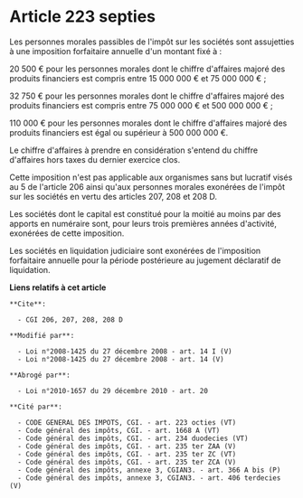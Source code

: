 # Article 223 septies

Les personnes morales passibles de l'impôt sur les sociétés sont assujetties à une imposition forfaitaire annuelle d'un
montant fixé à :

20 500 € pour les personnes morales dont le chiffre d'affaires majoré des produits financiers est compris entre 15 000 000 €
et 75 000 000 € ; 

32 750 € pour les personnes morales dont le chiffre d'affaires majoré des produits financiers est compris entre 75 000 000 €
et 500 000 000 € ;

110 000 € pour les personnes morales dont le chiffre d'affaires majoré des produits financiers est égal ou supérieur à 500
000 000 €.

Le chiffre d'affaires à prendre en considération s'entend du chiffre d'affaires hors taxes du dernier exercice clos.

Cette imposition n'est pas applicable aux organismes sans but lucratif visés au 5 de l'article 206 ainsi qu'aux personnes
morales exonérées de l'impôt sur les sociétés en vertu des articles 207, 208 et 208 D.

Les sociétés dont le capital est constitué pour la moitié au moins par des apports en numéraire sont, pour leurs trois
premières années d'activité, exonérées de cette imposition.

Les sociétés en liquidation judiciaire sont exonérées de l'imposition forfaitaire annuelle pour la période postérieure au
jugement déclaratif de liquidation.

**Liens relatifs à cet article**

	**Cite**:

	  - CGI 206, 207, 208, 208 D

	**Modifié par**:

	  - Loi n°2008-1425 du 27 décembre 2008 - art. 14 I (V)
	  - Loi n°2008-1425 du 27 décembre 2008 - art. 14 (V)

	**Abrogé par**:

	  - Loi n°2010-1657 du 29 décembre 2010 - art. 20

	**Cité par**:

	  - CODE GENERAL DES IMPOTS, CGI. - art. 223 octies (VT)
	  - Code général des impôts, CGI. - art. 1668 A (VT)
	  - Code général des impôts, CGI. - art. 234 duodecies (VT)
	  - Code général des impôts, CGI. - art. 235 ter ZAA (V)
	  - Code général des impôts, CGI. - art. 235 ter ZC (VT)
	  - Code général des impôts, CGI. - art. 235 ter ZCA (V)
	  - Code général des impôts, annexe 3, CGIAN3. - art. 366 A bis (P)
	  - Code général des impôts, annexe 3, CGIAN3. - art. 406 terdecies (V)
